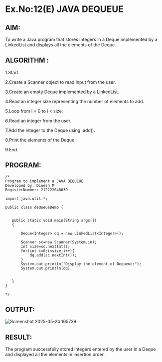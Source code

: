 # Ex.No:12(E)  JAVA DEQUEUE

## AIM:
To write a Java program that stores integers in a Deque implemented by a LinkedList and displays all the elements of the Deque.
## ALGORITHM :

1.Start.

2.Create a Scanner object to read input from the user.

3.Create an empty Deque<Integer> implemented by a LinkedList<Integer>.

4.Read an integer size representing the number of elements to add.

5.Loop from i = 0 to i < size:

6.Read an integer from the user.

7.Add the integer to the Deque using .add().

8.Print the elements of the Deque.

9.End.

## PROGRAM:
 ```
/*
Program to implement a JAVA DEQUEUE
Developed by: Dinesh M
RegisterNumber: 212222040039

import java.util.*;

public class deQueueDemo {
	

	public static void main(String args[])
	{
	
		Deque<Integer> dq = new LinkedList<Integer>();
        
	    Scanner sc=new Scanner(System.in);
	    int size=sc.nextInt();
	    for(int i=0;i<size;i++){
	        dq.add(sc.nextInt());
	    }
	    System.out.println("Display the element of Dequeue:");
		System.out.println(dq);

		
	}
}
 
*/
```









## OUTPUT:

![Screenshot 2025-05-24 165739](https://github.com/user-attachments/assets/3a58f09c-d4e1-4972-b514-020a02a1e0f9)


## RESULT:
The program successfully stored integers entered by the user in a Deque and displayed all the elements in insertion order.


